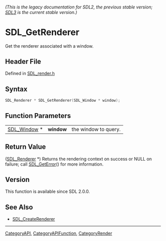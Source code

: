 ###### (This is the legacy documentation for SDL2, the previous stable version; [SDL3](https://wiki.libsdl.org/SDL3/) is the current stable version.)
# SDL_GetRenderer

Get the renderer associated with a window.

## Header File

Defined in [SDL_render.h](https://github.com/libsdl-org/SDL/blob/SDL2/include/SDL_render.h)

## Syntax

```c
SDL_Renderer * SDL_GetRenderer(SDL_Window * window);
```

## Function Parameters

|                            |            |                      |
| -------------------------- | ---------- | -------------------- |
| [SDL_Window](SDL_Window) * | **window** | the window to query. |

## Return Value

([SDL_Renderer](SDL_Renderer) *) Returns the rendering context on success
or NULL on failure; call [SDL_GetError](SDL_GetError)() for more
information.

## Version

This function is available since SDL 2.0.0.

## See Also

- [SDL_CreateRenderer](SDL_CreateRenderer)

----
[CategoryAPI](CategoryAPI), [CategoryAPIFunction](CategoryAPIFunction), [CategoryRender](CategoryRender)

